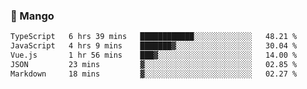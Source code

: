 ### 🥭 Mango

<!--START_SECTION:waka-->

```txt
TypeScript   6 hrs 39 mins   ████████████░░░░░░░░░░░░░   48.21 %
JavaScript   4 hrs 9 mins    ███████▓░░░░░░░░░░░░░░░░░   30.04 %
Vue.js       1 hr 56 mins    ███▓░░░░░░░░░░░░░░░░░░░░░   14.00 %
JSON         23 mins         ▓░░░░░░░░░░░░░░░░░░░░░░░░   02.85 %
Markdown     18 mins         ▓░░░░░░░░░░░░░░░░░░░░░░░░   02.27 %
```

<!--END_SECTION:waka-->
